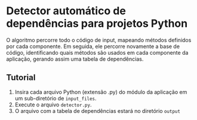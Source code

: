 # Detector automático de dependências para projetos Python

O algoritmo percorre todo o código de input, mapeando métodos definidos por cada componente. Em seguida, ele percorre novamente a base de código, identificando quais métodos são usados em cada componente da aplicação, gerando assim uma tabela de dependências.

## Tutorial

1. Insira cada arquivo Python (extensão .py) do módulo da aplicação em um sub-diretório de `input_files`.
2. Execute o arquivo `detector.py`.
3. O arquivo com a tabela de dependências estará no diretório `output`